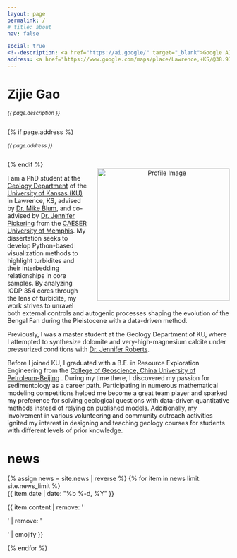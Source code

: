 ```yaml
---
layout: page
permalink: /
# title: about
nav: false

social: true
<!--description: <a href="https://ai.google/" target="_blank">Google AI</a> -->
address: <a href="https://www.google.com/maps/place/Lawrence,+KS/@38.9734813,-95.2921264,13z/data=!3m1!4b1!4m6!3m5!1s0x87bf40c7ce479883:0x151713d50478ab2e!8m2!3d38.9716689!4d-95.2352501!16zL20vMHQ2aGs?entry=ttu" class="page-description" target="_blank">Lawrence, KS, USA </a>
---
```


<div class="col p-0 pt-4 pb-4">
  <h1 class="pb-3 title text-left font-weight-bold">Zijie Gao</h1>
  <h6 class="m-0 mb-2" style="font-size: 0.83em;">{{ page.description }}</h6>
  {% if page.address %}
      <h6 class="m-0 mb-2" style="font-size: 0.83em;">{{ page.address }}</h6>
  {% endif %}
</div>

<!-- Introduction -->

<div style="float: right; margin-left: 22px; margin-bottom: 10px; max-width: 100%; text-align: center;">
  <img class="profile-img img-responsive" src="{{ 'avatar.jpg' | prepend: '/assets/img/' | prepend: site.baseurl | prepend: site.url }}" alt="Profile Image" style="width: 300px; height: auto; max-width: 100%;">
</div>


<p>
  I am a PhD student at the <a href="https://geo.ku.edu/" target="_blank">Geology Department</a> of the <a href="https://www.ku.edu/" target="_blank">University of Kansas (KU) </a> in Lawrence, KS, advised by <a href="https://geo.ku.edu/people/michael-blum" target="_blank">Dr. Mike Blum</a>, and co-advised by <a href="https://www.researchgate.net/profile/Jennifer-Pickering" target="_blank">Dr. Jennifer Pickering</a> from the <a href="https://caeser.memphis.edu/" target="_blank">CAESER University of Memphis</a>. My dissertation seeks to develop Python-based visualization methods to highlight turbidites and their interbedding relationships in core samples. By analyzing IODP 354 cores through the lens of turbidite, my work strives to unravel both external controls and autogenic processes shaping the evolution of the Bengal Fan during the Pleistocene with a data-driven method.
</p>

<p>
  Previously, I was a master student at the Geology Department of KU, where I attempted to synthesize dolomite and very-high-magnesium calcite under pressurized conditions with <a href="https://geo.ku.edu/people/jennifer-roberts" target="_blank">Dr. Jennifer Roberts</a>.
</p>

<div class="col text-justify p-0">
    <p>
      Before I joined KU, I graduated with a B.E. in Resource Exploration Engineering from the <a href="https://www.cup.edu.cn/pub/xyyww/collegeofgeosciences/introduction/index.htm" target="_blank">College of Geoscience, China University of Petroleum-Beijing</a> . During my time there, I discovered my passion for sedimentology as a career path. Participating in numerous mathematical modeling competitions helped me become a great team player and sparked my preference for solving geological questions with data-driven quantitative methods instead of relying on published models. Additionally, my involvement in various volunteering and community outreach activities ignited my interest in designing and teaching geology courses for students with different levels of prior knowledge.
    </p>
</div>

<!-- News -->
<div class="news mt-3 p-0">
  <h1 class="title mb-4 p-0">news</h1>
  {% assign news = site.news | reverse %}
  {% for item in news limit: site.news_limit %}
    <div class="row p-0">
      <div class="col-sm-2 p-0">
        <span class="badge light-green darken-1 font-weight-bold text-uppercase align-middle date ml-3">
          {{ item.date | date: "%b %-d, %Y" }}
        </span>
      </div>
      <div class="col-sm-10 mt-2 mt-sm-0 ml-3 ml-md-0 p-0 font-weight-light text">
        <p>{{ item.content | remove: '<p>' | remove: '</p>' | emojify }}</p>
      </div>
    </div>
  {% endfor %}
</div>
